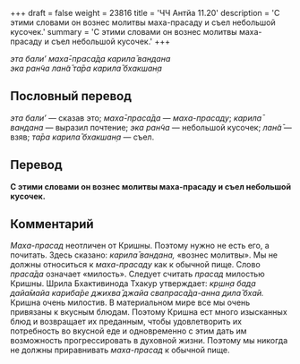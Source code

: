 +++
draft = false
weight = 23816
title = 'ЧЧ Антйа 11.20'
description = 'С этими словами он вознес молитвы маха-прасаду и съел небольшой кусочек.'
summary = 'С этими словами он вознес молитвы маха-прасаду и съел небольшой кусочек.'
+++

_эта бали’ маха̄-праса̄да карила̄ вандана  
эка ран̃ча лан̃а̄ та̄ра карила̄ бхакшан̣а_

## Пословный перевод

_эта_ _бали’_ — сказав это; _маха̄_\-_праса̄да_ — _маха-прасаду_; _карила̄_ _вандана_ — выразил почтение; _эка_ _ран̃ча_ — небольшой кусочек; _лан̃а̄_ — взяв; _та̄ра_ _карила̄_ _бхакшан̣а_ — съел.

## Перевод

**С этими словами он вознес молитвы маха-прасаду и съел небольшой кусочек.**

## Комментарий

_Маха-прасад_ неотличен от Кришны. Поэтому нужно не есть его, а почитать. Здесь сказано: _карила̄ вандана,_ «вознес молитвы». Мы не должны относиться к _маха-прасаду_ как к обычной пище. Слово _праса̄да_ означает «милость». Следует считать _прасад_ милостью Кришны. Шрила Бхактивинода Тхакур утверждает: _кр̣шн̣а бад̣а дайа̄майа кариба̄ре джихва̄ джайа свапраса̄да-анна дила̄ бха̄и._ Кришна очень милостив. В материальном мире все мы очень привязаны к вкусным блюдам. Поэтому Кришна ест много изысканных блюд и возвращает их преданным, чтобы удовлетворить их потребность во вкусной еде и одновременно с этим дать им возможность прогрессировать в духовной жизни. Поэтому мы никогда не должны приравнивать _маха-прасад_ к обычной пище.
